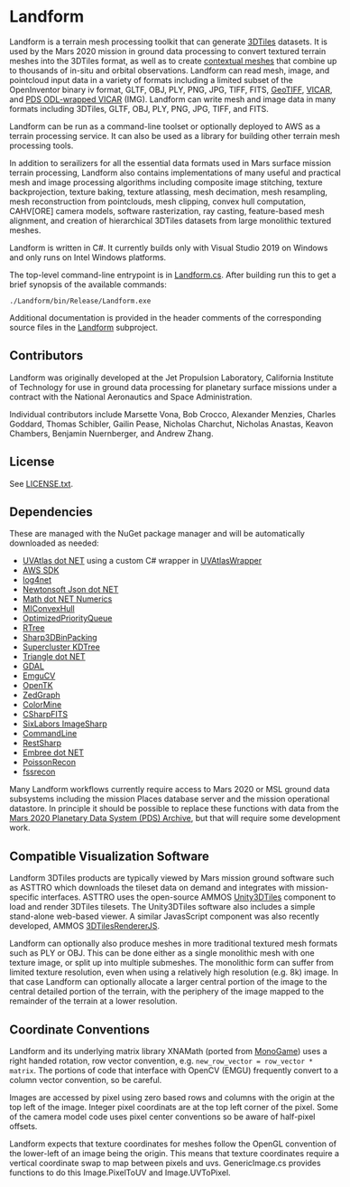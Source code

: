 <div style="width: 42em"> 

# Landform

Landform is a terrain mesh processing toolkit that can generate [3DTiles](https://www.ogc.org/standard/3dtiles/) datasets.  It is used by the Mars 2020 mission in ground data processing to convert textured terrain meshes into the 3DTiles format, as well as to create [contextual meshes](ContextualMesh.md) that combine up to thousands of in-situ and orbital observations.  Landform can read mesh, image, and pointcloud input data in a variety of formats including a limited subset of the OpenInventor binary iv format, GLTF, OBJ, PLY, PNG, JPG, TIFF, FITS, [GeoTIFF](https://www.ogc.org/standard/geotiff/), [VICAR](https://www-mipl.jpl.nasa.gov/external/VICAR_file_fmt.pdf), and [PDS ODL-wrapped VICAR](https://pds.nasa.gov/tools/about/) (IMG).  Landform can write mesh and image data in many formats including 3DTiles, GLTF, OBJ, PLY, PNG, JPG, TIFF, and FITS.

Landform can be run as a command-line toolset or optionally deployed to AWS as a terrain processing service.  It can also be used as a library for building other terrain mesh processing tools.

In addition to serailizers for all the essential data formats used in Mars surface mission terrain processing, Landform also contains implementations of many useful and practical mesh and image processing algorithms including composite image stitching, texture backprojection, texture baking, texture atlassing, mesh decimation, mesh resampling, mesh reconstruction from pointclouds, mesh clipping, convex hull computation, CAHV[ORE] camera models, software rasterization, ray casting, feature-based mesh alignment, and creation of hierarchical 3DTiles datasets from large monolithic textured meshes.

Landform is written in C#.  It currently builds only with Visual Studio 2019 on Windows and only runs on Intel Windows platforms.

The top-level command-line entrypoint is in [Landform.cs](./Landform/Landform.cs).  After building run this to get a brief synopsis of the available commands:
```
./Landform/bin/Release/Landform.exe
```
Additional documentation is provided in the header comments of the corresponding source files in the [Landform](./Landform) subproject.

## Contributors

Landform was originally developed at the Jet Propulsion Laboratory, California Institute of Technology for use in ground data processing for planetary surface missions under a contract with the National Aeronautics and Space Administration.

Individual contributors include Marsette Vona, Bob Crocco, Alexander Menzies, Charles Goddard, Thomas Schibler, Gailin Pease, Nicholas Charchut, Nicholas Anastas, Keavon Chambers, Benjamin Nuernberger, and Andrew Zhang.

## License

See [LICENSE.txt](LICENSE.txt).

## Dependencies

These are managed with the NuGet package manager and will be automatically downloaded as needed:
* [UVAtlas dot NET](https://github.com/Microsoft/UVAtlas) using a custom C# wrapper in [UVAtlasWrapper](./UVAtlasWrapper)
* [AWS SDK](https://aws.amazon.com/sdk-for-net)
* [log4net](https://logging.apache.org/log4net)
* [Newtonsoft Json dot NET](https://www.newtonsoft.com/json)
* [Math dot NET Numerics](https://numerics.mathdotnet.com)
* [MIConvexHull](https://designengrlab.github.io/MIConvexHull)
* [OptimizedPriorityQueue](https://github.com/BlueRaja/High-Speed-Priority-Queue-for-C-Sharp)
* [RTree](https://github.com/drorgl/cspatialindexrt)
* [Sharp3DBinPacking](https://github.com/303248153/Sharp3DBinPacking)
* [Supercluster KDTree](https://github.com/ericreg/Supercluster.KDTree)
* [Triangle dot NET](https://github.com/wo80/Triangle.NET)
* [GDAL](https://gdal.org)
* [EmguCV](https://www.emgu.com/wiki/index.php/Emgu_CV)
* [OpenTK](https://opentk.net)
* [ZedGraph](https://github.com/ZedGraph/ZedGraph)
* [ColorMine](https://github.com/colormine/colormine)
* [CSharpFITS](https://github.com/rwg0/csharpfits)
* [SixLabors ImageSharp](https://github.com/SixLabors/ImageSharp)
* [CommandLine](https://github.com/commandlineparser/commandline)
* [RestSharp](https://restsharp.dev)
* [Embree dot NET](https://github.com/TomCrypto/Embree.NET)
* [PoissonRecon](https://github.com/mkazhdan/PoissonRecon)
* [fssrecon](https://github.com/pmoulon/fssr)

Many Landform workflows currently require access to Mars 2020 or MSL ground data subsystems including the mission Places database server and the mission operational datastore.  In principle it should be possible to replace these functions with data from the [Mars 2020 Planetary Data System (PDS) Archive](https://pds-geosciences.wustl.edu/missions/mars2020/), but that will require some development work.

## Compatible Visualization Software

Landform 3DTiles products are typically viewed by Mars mission ground software such as ASTTRO which downloads the tileset data on demand and integrates with mission-specific interfaces.  ASTTRO uses the open-source AMMOS [Unity3DTiles](https://github.com/NASA-AMMOS/Unity3DTiles) component to load and render 3DTiles tilesets.  The Unity3DTiles software also includes a simple stand-alone web-based viewer.  A similar JavasScript component was also recently developed, AMMOS [3DTilesRendererJS](https://github.com/NASA-AMMOS/3DTilesRendererJS).

Landform can optionally also produce meshes in more traditional textured mesh formats such as PLY or OBJ.  This can be done either as a single monolithic mesh with one texture image, or split up into multiple submeshes.  The monolithic form can suffer from limited texture resolution, even when using a relatively high resolution (e.g. 8k) image.  In that case Landform can optionally allocate a larger central portion of the image to the central detailed portion of the terrain, with the periphery of the image mapped to the remainder of the terrain at a lower resolution.

## Coordinate Conventions

Landform and its underlying matrix library XNAMath (ported from [MonoGame](https://monogame.net)) uses a right handed rotation, row vector convention, e.g. `new_row_vector = row_vector * matrix`. The portions of code that interface with OpenCV (EMGU) frequently convert to a column vector convention, so be careful.

Images are accessed by pixel using zero based rows and columns with the origin at the top left of the image. Integer pixel coordinats are at the top left corner of the pixel.  Some of the camera model code uses pixel center conventions so be aware of half-pixel offsets.

Landform expects that texture coordinates for meshes follow the OpenGL convention of the lower-left of an image being the origin. This means that texture coordinates require a vertical coordinate swap to map between pixels and uvs. GenericImage.cs provides functions to do this Image.PixelToUV and Image.UVToPixel.
